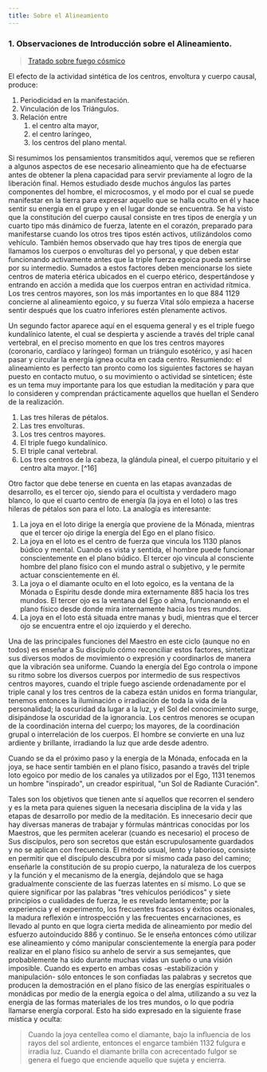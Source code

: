 ```yaml
---
title: Sobre el Alineamiento
---
```


### 1. Observaciones de Introducción sobre el Alineamiento.

> [Tratado sobre fuego cósmico](/tratado-sobre-fuego-cosmico/el-movimiento-plano-mental#1-observaciones-de-introducción-sobre-el-alineamiento)


El efecto de la actividad sintética de los centros, envoltura y cuerpo causal, produce:

1. Periodicidad en la manifestación.
2. Vinculación de los Triángulos.
3. Relación entre
   1. el centro alta mayor,
   2. el centro laríngeo,
   3. los centros del plano mental.

Si resumimos los pensamientos transmitidos aquí, veremos que se refieren a algunos aspectos de ese necesario alineamiento que ha de efectuarse antes de obtener la plena capacidad para servir previamente al logro de la liberación final. Hemos estudiado desde muchos ángulos las partes componentes del hombre, el microcosmos, y el modo por el cual se puede manifestar en la tierra para expresar aquello que se halla oculto en él y hace sentir su energía en el grupo y en el lugar donde se encuentra. Se ha visto que la constitución del cuerpo causal consiste en tres tipos de energía y un cuarto tipo más dinámico de fuerza, latente en el corazón, preparado para manifestarse cuando los otros tres tipos estén activos, utilizándolos como vehículo. También hemos observado que hay tres tipos de energía que llamamos los cuerpos o envolturas del yo personal, y que deben estar funcionando activamente antes que la triple fuerza egoica pueda sentirse por su intermedio. Sumados a estos factores deben mencionarse los siete centros de materia etérica ubicados en el cuerpo etérico, despertándose y entrando en acción a medida que los cuerpos entran en actividad rítmica. Los tres centros mayores, son los más importantes en lo que <pin lang="es">884</pin> <pin lang="en">1129</pin> concierne al alineamiento egoico, y su fuerza Vital sólo empieza a hacerse sentir después que los cuatro inferiores estén plenamente activos.

Un segundo factor aparece aquí en el esquema general y es el triple fuego kundalínico latente, el cual se despierta y asciende a través del triple canal vertebral, en el preciso momento en que los tres centros mayores (coronario, cardíaco y laríngeo) forman un triángulo esotérico, y así hacen pasar y circular la energía ígnea oculta en cada centro. Resumiendo: el alineamiento es perfecto tan pronto como los siguientes factores se hayan puesto en contacto mutuo, o su movimiento o actividad se sinteticen; éste es un tema muy importante para los que estudian la meditación y para que lo consideren y comprendan prácticamente aquellos que huellan el Sendero de la realización.

1. Las tres hileras de pétalos.
2. Las tres envolturas.
3. Los tres centros mayores.
4. El triple fuego kundalínico.
5. El triple canal vertebral.
6. Los tres centros de la cabeza, la glándula pineal, el cuerpo pituitario y el centro alta mayor. [^16]

Otro factor que debe tenerse en cuenta en las etapas avanzadas de desarrollo, es el tercer ojo, siendo para el ocultista y verdadero mago blanco, lo que el cuarto centro de energía (la joya en el loto) o las tres hileras de pétalos son para el loto. La analogía es interesante:

1. La joya en el loto dirige la energía que proviene de la Mónada, mientras que el tercer ojo dirige la energía del Ego en el plano físico.
2. La joya en el loto es el centro de fuerza que vincula los <pin lang="en">1130</pin> planos búdico y mental. Cuando es vista y sentida, el hombre puede funcionar conscientemente en el plano búdico. El tercer ojo vincula al consciente hombre del plano físico con el mundo astral o subjetivo, y le permite actuar conscientemente en él.
3. La joya o el diamante oculto en el loto egoico, es la ventana de la Mónada o Espíritu desde donde mira externamente <pin lang="es">885</pin> hacia los tres mundos. El tercer ojo es la ventana del Ego o alma, funcionando en el plano físico desde donde mira internamente hacia los tres mundos.
4. La joya en el loto está situada entre manas y budi, mientras que el tercer ojo se encuentra entre el ojo izquierdo y el derecho.

Una de las principales funciones del Maestro en este ciclo (aunque no en todos) es enseñar a Su discípulo cómo reconciliar estos factores, sintetizar sus diversos modos de movimiento o expresión y coordinarlos de manera que la vibración sea uniforme. Cuando la energía del Ego controla o impone su ritmo sobre los diversos cuerpos por intermedio de sus respectivos centros mayores, cuando el triple fuego asciende ordenadamente por el triple canal y los tres centros de la cabeza están unidos en forma triangular, tenemos entonces la iluminación o irradiación de toda la vida de la personalidad; la oscuridad da lugar a la luz, y el Sol del conocimiento surge, disipándose la oscuridad de la ignorancia. Los centros menores se ocupan de la coordinación interna del cuerpo; los mayores, de la coordinación grupal o interrelación de los cuerpos. El hombre se convierte en una luz ardiente y brillante, irradiando la luz que arde desde adentro.

Cuando se da el próximo paso y la energía de la Mónada, enfocada en la joya, se hace sentir también en el plano físico, pasando a través del triple loto egoico por medio de los canales ya utilizados por el Ego, <pin lang="en">1131</pin> tenemos un hombre "inspirado", un creador espiritual, "un Sol de Radiante Curación".

Tales son los objetivos que tienen ante sí aquellos que recorren el sendero y es la meta para quienes siguen la necesaria disciplina de la vida y las etapas de desarrollo por medio de la meditación. Es innecesario decir que hay diversas maneras de trabajar y fórmulas mántricas conocidas por los Maestros, que les permiten acelerar (cuando es necesario) el proceso de Sus discípulos, pero son secretos que están escrupulosamente guardados y no se aplican con frecuencia. El método usual, lento y laborioso, consiste en permitir que el discípulo descubra por sí mismo cada paso del camino; enseñarle la constitución de su propio cuerpo, la naturaleza de los cuerpos y la función y el mecanismo de la energía, dejándolo que se haga gradualmente consciente de las fuerzas latentes en sí mismo. Lo que se quiere significar por las palabras "tres vehículos periódicos" y siete principios o cualidades de fuerza, le es revelado lentamente; por la experiencia y el experimento, los frecuentes fracasos y éxitos ocasionales, la madura reflexión e introspección y las frecuentes encarnaciones, es llevado al punto en que logra cierta medida de alineamiento por medio del esfuerzo autoinducido <pin lang="es">886</pin> y continuo. Se le enseña entonces cómo utilizar ese alineamiento y cómo manipular conscientemente la energía para poder realizar en el plano físico su anhelo de servir a sus semejantes, que probablemente ha sido durante muchas vidas un sueño o una visión imposible. Cuando es experto en ambas cosas -estabilización y manipulación- sólo entonces le son confiadas las palabras y secretos que producen la demostración en el plano físico de las energías espirituales o monádicas por medio de la energía egoica o del alma, utilizando a su vez la energía de las formas materiales de los tres mundos, o lo que podría llamarse energía corporal. Esto ha sido expresado en la siguiente frase mística y oculta:

> Cuando la joya centellea como el diamante, bajo la influencia de los rayos del sol ardiente, entonces el engarce también <pin lang="en">1132</pin> fulgura e irradia luz. Cuando el diamante brilla con acrecentado fulgor se genera el fuego que enciende aquello que sujeta y encierra.
